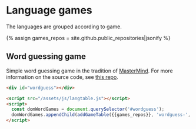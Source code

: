 # Language games

The languages are grouped according to game.

{% assign games_repos = site.github.public_repositories|jsonify %}

## Word guessing game

Simple word guessing game in the tradition of [MasterMind](<https://en.wikipedia.org/wiki/Mastermind_(board_game)>). For more information on the source code, see [this repo](https://github.com/giellalt/template-wordguess-und).

```html
<div id="wordguess"></div>

<script src="/assets/js/langtable.js"></script>
<script>
  const domWordGames = document.querySelector('#wordguess');
  domWordGames.appendChild(addGameTable({{games_repos}}, 'wordguess-', ['game']))
</script>
```
